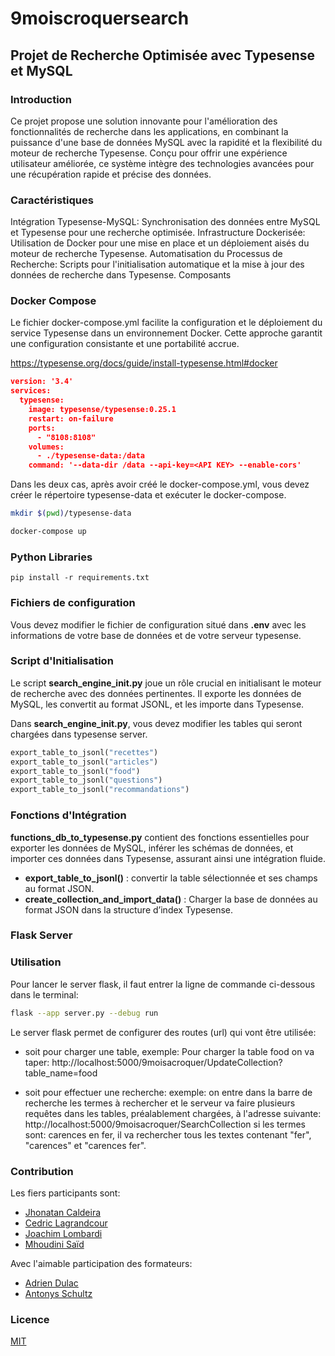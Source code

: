 # 9moiscroquersearch
## Projet de Recherche Optimisée avec Typesense et MySQL

### Introduction
Ce projet propose une solution innovante pour l'amélioration des fonctionnalités de recherche dans les applications, en combinant la puissance d'une base de données MySQL avec la rapidité et la flexibilité du moteur de recherche Typesense. Conçu pour offrir une expérience utilisateur améliorée, ce système intègre des technologies avancées pour une récupération rapide et précise des données.

### Caractéristiques
Intégration Typesense-MySQL: Synchronisation des données entre MySQL et Typesense pour une recherche optimisée.
Infrastructure Dockerisée: Utilisation de Docker pour une mise en place et un déploiement aisés du moteur de recherche Typesense.
Automatisation du Processus de Recherche: Scripts pour l'initialisation automatique et la mise à jour des données de recherche dans Typesense.
Composants

### Docker Compose
Le fichier docker-compose.yml facilite la configuration et le déploiement du service Typesense dans un environnement Docker. Cette approche garantit une configuration consistante et une portabilité accrue.

https://typesense.org/docs/guide/install-typesense.html#docker

```json
version: '3.4'
services:
  typesense:
    image: typesense/typesense:0.25.1
    restart: on-failure
    ports:
      - "8108:8108"
    volumes:
      - ./typesense-data:/data
    command: '--data-dir /data --api-key=<API KEY> --enable-cors'
```

Dans les deux cas, après avoir créé le docker-compose.yml, vous devez créer le répertoire typesense-data et exécuter le docker-compose.

```sh
mkdir $(pwd)/typesense-data

docker-compose up
```

### Python Libraries

```pip install -r requirements.txt```

### Fichiers de configuration
Vous devez modifier le fichier de configuration situé dans __.env__ avec les informations de votre base de données et de votre serveur typesense.

### Script d'Initialisation
Le script __search_engine_init.py__ joue un rôle crucial en initialisant le moteur de recherche avec des données pertinentes. Il exporte les données de MySQL, les convertit au format JSONL, et les importe dans Typesense.

Dans __search_engine_init.py__, vous devez modifier les tables qui seront chargées dans typesense server.

```py
export_table_to_jsonl("recettes")
export_table_to_jsonl("articles")
export_table_to_jsonl("food")
export_table_to_jsonl("questions")
export_table_to_jsonl("recommandations")
```

### Fonctions d'Intégration
__functions_db_to_typesense.py__ contient des fonctions essentielles pour exporter les données de MySQL, inférer les schémas de données, et importer ces données dans Typesense, assurant ainsi une intégration fluide.

- __export_table_to_jsonl()__ : convertir la table sélectionnée et ses champs au format JSON.
- __create_collection_and_import_data()__ : Charger la base de données au format JSON dans la structure d’index Typesense.

### Flask Server

### Utilisation
Pour lancer le server flask, il faut entrer la ligne de commande ci-dessous dans le terminal:
```sh
flask --app server.py --debug run
```
Le server flask permet de configurer des routes (url) qui vont être utilisée:

* soit pour charger une table,
exemple: 
Pour charger la table food on va taper:
http://localhost:5000/9moisacroquer/UpdateCollection?table_name=food

* soit pour effectuer une recherche:
exemple:
on entre dans la barre de recherche les termes à rechercher et le serveur va faire plusieurs requêtes dans les tables, préalablement chargées, à l'adresse suivante:
http://localhost:5000/9moisacroquer/SearchCollection
si les termes sont: carences en fer, il va rechercher tous les textes contenant "fer", "carences" et "carences fer".


### Contribution
Les fiers participants sont:
* [Jhonatan Caldeira](https://github.com/JhonatanCaldeira)
* [Cedric Lagrandcour](https://github.com/Freeconcepteur)
* [Joachim Lombardi](https://github.com/JoachimLombardi)
* [Mhoudini Saïd](https://github.com/mhoudini)

Avec l'aimable participation des formateurs:
* [Adrien Dulac](https://github.com/dtrckd)
* [Antonys Schultz](https://github.com/DeVerMyst)

### Licence
[MIT](https://choosealicense.com/licenses/mit/)
